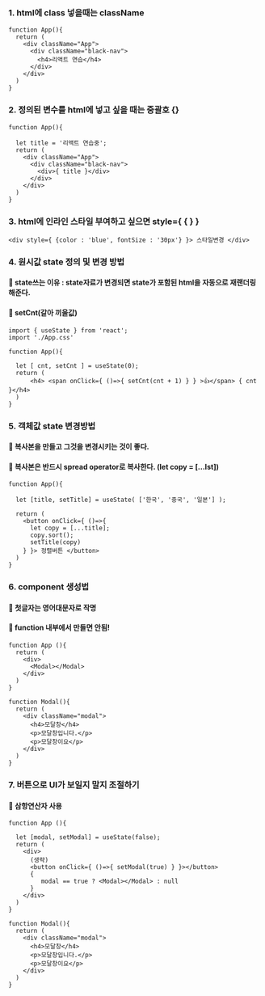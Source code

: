 ### 1. html에 class 넣을때는 className

```react
function App(){
  return (
    <div className="App">
      <div className="black-nav">
        <h4>리액트 연습</h4>
      </div>
    </div>
  )
}
```

### 2. 정의된 변수를 html에 넣고 싶을 때는 중괄호 {}

```react
function App(){

  let title = '리액트 연습중';
  return (
    <div className="App">
      <div className="black-nav">
        <div>{ title }</div>
      </div>
    </div>
  )
}
```

### 3. html에 인라인 스타일 부여하고 싶으면 style={ { } }

```react
<div style={ {color : 'blue', fontSize : '30px'} }> 스타일변경 </div>
```

### 4. 원시값 state 정의 및 변경 방법

#### 📢 state쓰는 이유 : state자료가 변경되면 state가 포함된 html을 자동으로 재랜더링 해준다.

#### 📢 setCnt(갈아 끼울값)

```react
import { useState } from 'react';
import './App.css'

function App(){
  
  let [ cnt, setCnt ] = useState(0);
  return (
      <h4> <span onClick={ ()=>{ setCnt(cnt + 1) } } >👍</span> { cnt }</h4>
  )
}
```

### 5. 객체값 state 변경방법

#### 📢 복사본을 만들고 그것을 변경시키는 것이 좋다.

#### 📢 복사본은 반드시 spread operator로 복사한다. (let copy = [...lst])

```react
function App(){
  
  let [title, setTitle] = useState( ['한국', '중국', '일본'] );  
  
  return (
    <button onClick={ ()=>{ 
      let copy = [...title];
      copy.sort();
      setTitle(copy)
    } }> 정렬버튼 </button>
  )
}
```

### 6. component 생성법

#### 📢 첫글자는 영어대문자로 작명

#### 📢 function 내부에서 만들면 안됨!

```react
function App (){
  return (
    <div>
      <Modal></Modal>
    </div>
  )
}

function Modal(){
  return (
    <div className="modal">
      <h4>모달창</h4>
      <p>모달창입니다.</p>
      <p>모달창이요</p>
    </div>
  )
}
```

### 7. 버튼으로 UI가 보일지 말지 조절하기

#### 📢 삼항연산자 사용

```react
function App (){

  let [modal, setModal] = useState(false);
  return (
    <div>
      (생략)
      <button onClick={ ()=>{ setModal(true) } }></button>
      { 
         modal == true ? <Modal></Modal> : null
      }
    </div>
  )
}

function Modal(){
  return (
    <div className="modal">
      <h4>모달창</h4>
      <p>모달창입니다.</p>
      <p>모달창이요</p>
    </div>
  )
}
```

